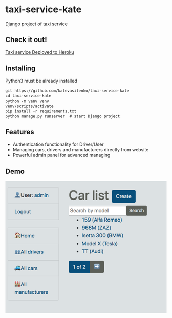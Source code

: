 # taxi-service-kate

Django project of taxi service

## Check it out!

[Taxi service Deployed to Heroku](https://taxi-service-kate.herokuapp.com/)

## Installing

Python3 must be already installed

```shell
git https://github.com/katevasilenko/taxi-service-kate
cd taxi-service-kate
python -m venv venv
venv/scripts/activate
pip install -r requirements.txt
python manage.py runserver  # start Django project
```

## Features

* Authentication functionality for Driver/User
* Managing cars, drivers and manufacturers directly from website
* Powerful admin panel for advanced managing

## Demo

![Website Interface](demo.png)
